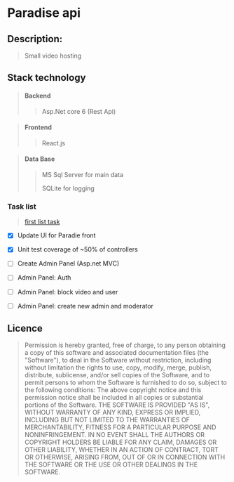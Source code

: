 # Paradise api

## Description: 

> Small video hosting

## Stack technology

> #### Backend
>> Asp.Net core 6 (Rest Api)


> #### Frontend
>> React.js


> #### Data Base
>> MS Sql Server for main data
>> 
>> SQLite for logging

### Task list 

> [first list task](Tasks/Task1.md)

- [x] Update UI for Paradie front
- [x] Unit test coverage of ~50% of controllers
- [ ] Create Admin Panel (Asp.net MVC)
- [ ] Admin Panel: Auth
- [ ] Admin Panel: block video and user
- [ ] Admin Panel: create new admin and moderator


## Licence

> Permission is hereby granted, free of charge, to any person obtaining a copy of this software and associated documentation files (the "Software"), to deal in the Software without restriction, including without limitation the rights to use, copy, modify, merge, publish, distribute, sublicense, and/or sell copies of the Software, and to permit persons to whom the Software is furnished to do so, subject to the following conditions: The above copyright notice and this permission notice shall be included in all copies or substantial portions of the Software. THE SOFTWARE IS PROVIDED "AS IS", WITHOUT WARRANTY OF ANY KIND, EXPRESS OR IMPLIED, INCLUDING BUT NOT LIMITED TO THE WARRANTIES OF MERCHANTABILITY, FITNESS FOR A PARTICULAR PURPOSE AND NONINFRINGEMENT. IN NO EVENT SHALL THE AUTHORS OR COPYRIGHT HOLDERS BE LIABLE FOR ANY CLAIM, DAMAGES OR OTHER LIABILITY, WHETHER IN AN ACTION OF CONTRACT, TORT OR OTHERWISE, ARISING FROM, OUT OF OR IN CONNECTION WITH THE SOFTWARE OR THE USE OR OTHER DEALINGS IN THE SOFTWARE.

